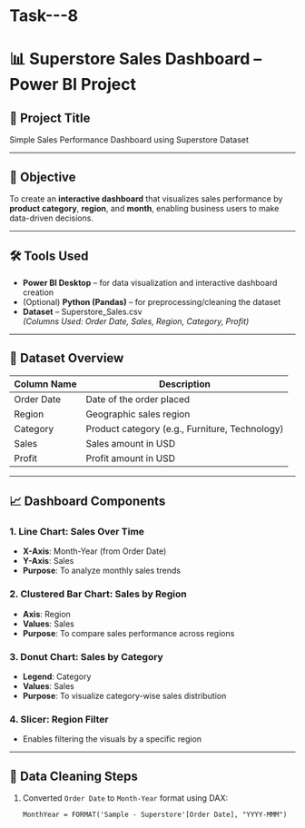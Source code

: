 # Task---8
# 📊 Superstore Sales Dashboard – Power BI Project

## 📝 Project Title
Simple Sales Performance Dashboard using Superstore Dataset

---

## 🎯 Objective
To create an **interactive dashboard** that visualizes sales performance by **product category**, **region**, and **month**, enabling business users to make data-driven decisions.

---

## 🛠 Tools Used
- **Power BI Desktop** – for data visualization and interactive dashboard creation  
- (Optional) **Python (Pandas)** – for preprocessing/cleaning the dataset  
- **Dataset** – Superstore_Sales.csv  
  *(Columns Used: Order Date, Sales, Region, Category, Profit)*

---

## 📁 Dataset Overview
| Column Name   | Description                      |
|---------------|----------------------------------|
| Order Date    | Date of the order placed         |
| Region        | Geographic sales region          |
| Category      | Product category (e.g., Furniture, Technology) |
| Sales         | Sales amount in USD              |
| Profit        | Profit amount in USD             |

---

## 📈 Dashboard Components

### 1. **Line Chart: Sales Over Time**
- **X-Axis**: Month-Year (from Order Date)
- **Y-Axis**: Sales
- **Purpose**: To analyze monthly sales trends

### 2. **Clustered Bar Chart: Sales by Region**
- **Axis**: Region
- **Values**: Sales
- **Purpose**: To compare sales performance across regions

### 3. **Donut Chart: Sales by Category**
- **Legend**: Category
- **Values**: Sales
- **Purpose**: To visualize category-wise sales distribution

### 4. **Slicer: Region Filter**
- Enables filtering the visuals by a specific region

---

## 🧹 Data Cleaning Steps
1. Converted `Order Date` to `Month-Year` format using DAX:
   ```DAX
   MonthYear = FORMAT('Sample - Superstore'[Order Date], "YYYY-MMM")
